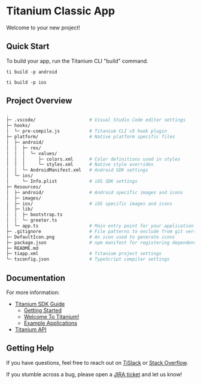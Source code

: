 # Titanium Classic App

Welcome to your new project!

## Quick Start

To build your app, run the Titanium CLI "build" command.

	ti build -p android

	ti build -p ios

## Project Overview

```sh
.
├─ .vscode/                    # Visual Studio Code editor settings
├─ hooks/
│  └─ pre-compile.js           # Titanium CLI v5 hook plugin
├─ platform/                   # Native platform specific files
│  ├─ android/
│  │  ├─ res/
│  │  │  └─ values/
│  │  │     ├─ colors.xml      # Color definitions used in styles
│  │  │     └─ styles.xml      # Native style overrides
│  │  └─ AndroidManifest.xml   # Android SDK settings
│  └─ ios/
│     └─ Info.plist            # iOS SDK settings
├─ Resources/
│  ├─ android/                 # Android specific images and icons
│  ├─ images/
│  ├─ ios/                     # iOS specific images and icons
│  ├─ lib/
│  │  ├─ bootstrap.ts
│  │  └─ greeter.ts
│  └─ app.ts                   # Main entry point for your application
├─ .gitignore                  # File patterns to exclude from git version control
├─ DefaultIcon.png             # An icon used to generate icons
├─ package.json                # npm manifest for registering dependencies
├─ README.md
├─ tiapp.xml                   # Titanium project settings
└─ tsconfig.json               # TypeScript compiler settings
```

## Documentation

For more information:

 * [Titanium SDK Guide](https://docs.appcelerator.com/platform/latest/#!/guide/Titanium_SDK)
	 * [Getting Started](https://docs.appcelerator.com/platform/latest/#!/guide/Titanium_SDK_Getting_Started)
	 * [Welcome To Titanium!](https://docs.appcelerator.com/platform/latest/#!/guide/Welcome_To_Titanium!)
	 * [Example Applications](https://docs.appcelerator.com/platform/latest/#!/guide/Example_Applications)
 * [Titanium API](https://docs.appcelerator.com/platform/latest/#!/api/Titanium)

## Getting Help

If you have questions, feel free to reach out on [TiSlack](https://ti-slack.slack.com/) or
[Stack Overflow](https://stackoverflow.com/tags/appcelerator).

If you stumble across a bug, please open a [JIRA ticket](https://jira.appcelerator.org/) and let us know!

